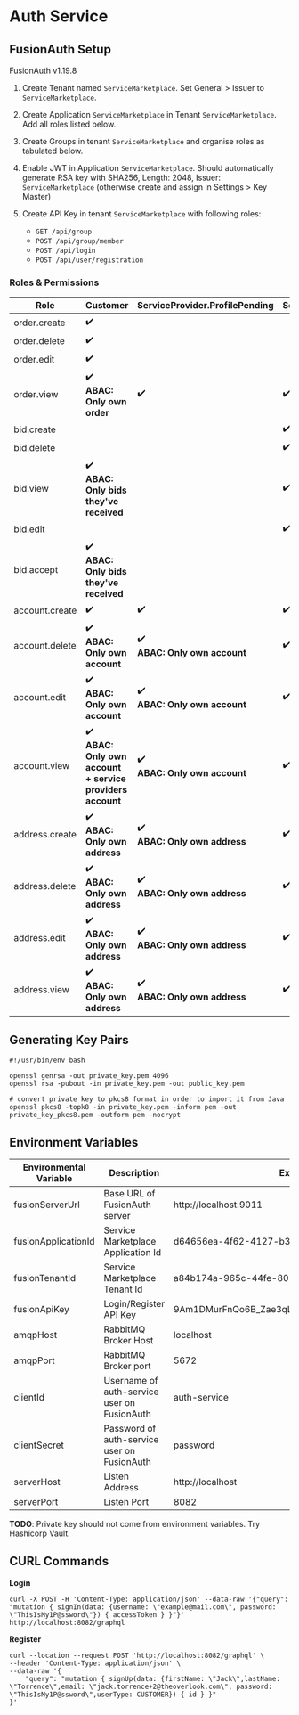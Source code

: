 # Auth Service

## FusionAuth Setup

FusionAuth v1.19.8

1. Create Tenant named `ServiceMarketplace`. Set General > Issuer to `ServiceMarketplace`.
1. Create Application `ServiceMarketplace` in Tenant `ServiceMarketplace`. Add all roles listed below.
1. Create Groups in tenant `ServiceMarketplace` and organise roles as tabulated below.
1. Enable JWT in Application `ServiceMarketplace`. Should automatically generate RSA key with SHA256, Length: 2048, Issuer: `ServiceMarketplace` (otherwise create and assign in Settings > Key Master)
1. Create API Key in tenant `ServiceMarketplace` with following roles:

    - `GET /api/group`
    - `POST /api/group/member`
    - `POST /api/login`
    - `POST /api/user/registration`

### Roles & Permissions

| Role           | Customer                                                                          | ServiceProvider.ProfilePending                        | ServiceProvider    | Admin              |
|----------------|-----------------------------------------------------------------------------------|-------------------------------------------------------|--------------------|--------------------|
| order.create   | :heavy_check_mark:                                                                |                                                       |                    | :heavy_check_mark: |
| order.delete   | :heavy_check_mark:                                                                |                                                       |                    | :heavy_check_mark: |
| order.edit     | :heavy_check_mark:                                                                |                                                       |                    | :heavy_check_mark: |
| order.view     | :heavy_check_mark:<br/> **ABAC: Only own order**                                  | :heavy_check_mark:                                    | :heavy_check_mark: | :heavy_check_mark: |
| bid.create     |                                                                                   |                                                       | :heavy_check_mark: | :heavy_check_mark: |
| bid.delete     |                                                                                   |                                                       | :heavy_check_mark: | :heavy_check_mark: |
| bid.view       | :heavy_check_mark: <br/> **ABAC: Only bids they've received**                     |                                                       | :heavy_check_mark: | :heavy_check_mark: |
| bid.edit       |                                                                                   |                                                       | :heavy_check_mark: | :heavy_check_mark: |
| bid.accept     | :heavy_check_mark: <br/> **ABAC: Only bids they've received**                     |                                                       |                    | :heavy_check_mark: |
| account.create | :heavy_check_mark:                                                                | :heavy_check_mark:                                    | :heavy_check_mark: | :heavy_check_mark: |
| account.delete | :heavy_check_mark: <br/>   **ABAC: Only own account**                             | :heavy_check_mark: <br/>  **ABAC: Only own account**  | :heavy_check_mark: | :heavy_check_mark: |
| account.edit   | :heavy_check_mark: <br/>   **ABAC: Only own account**                             | :heavy_check_mark: <br/>  **ABAC: Only own account**  | :heavy_check_mark: | :heavy_check_mark: |
| account.view   | :heavy_check_mark: <br/>   **ABAC: Only own account + service providers account** | :heavy_check_mark: <br/>  **ABAC: Only own account**  | :heavy_check_mark: | :heavy_check_mark: |
| address.create | :heavy_check_mark:<br/>   **ABAC: Only own address**                              | :heavy_check_mark: <br/>  **ABAC: Only own address**  | :heavy_check_mark: | :heavy_check_mark: |
| address.delete | :heavy_check_mark:<br/>   **ABAC: Only own address**                              | :heavy_check_mark: <br/>  **ABAC: Only own address**  | :heavy_check_mark: | :heavy_check_mark: |
| address.edit   | :heavy_check_mark: <br/>   **ABAC: Only own address**                             | :heavy_check_mark: <br/>  **ABAC: Only own address**  | :heavy_check_mark: | :heavy_check_mark: |
| address.view   | :heavy_check_mark: <br/>   **ABAC: Only own address**                             | :heavy_check_mark: <br/>   **ABAC: Only own address** | :heavy_check_mark: | :heavy_check_mark: |

## Generating Key Pairs

```shell script
#!/usr/bin/env bash

openssl genrsa -out private_key.pem 4096
openssl rsa -pubout -in private_key.pem -out public_key.pem

# convert private key to pkcs8 format in order to import it from Java
openssl pkcs8 -topk8 -in private_key.pem -inform pem -out private_key_pkcs8.pem -outform pem -nocrypt
```

## Environment Variables

| Environmental Variable | Description                                 | Example                                     | required |
|------------------------|---------------------------------------------|---------------------------------------------|----------|
| fusionServerUrl        | Base URL of FusionAuth server               | http://localhost:9011                       | true     |
| fusionApplicationId    | Service Marketplace Application Id          | d64656ea-4f62-4127-b312-91afeeca96f9        | true     |
| fusionTenantId         | Service Marketplace Tenant Id               | a84b174a-965c-44fe-807d-623efc3bff9c        | true     |
| fusionApiKey           | Login/Register API Key                      | 9Am1DMurFnQo6B_Zae3qLdSqd2mOk7w4APyPoCTnLHw | true     |
| amqpHost               | RabbitMQ Broker Host                        | localhost                                   | true     |
| amqpPort               | RabbitMQ Broker port                        | 5672                                        | true     |
| clientId               | Username of auth-service user on FusionAuth | auth-service                                | true     |
| clientSecret           | Password of auth-service user on FusionAuth | password                                    | true     |
| serverHost             | Listen Address                              | http://localhost                            | true     |
| serverPort             | Listen Port                                 | 8082                                        | true     |

**TODO**: Private key should not come from environment variables. Try Hashicorp Vault.

## CURL Commands

**Login**
```shell script
curl -X POST -H 'Content-Type: application/json' --data-raw '{"query": "mutation { signIn(data: {username: \"example@mail.com\", password: \"ThisIsMy1P@ssword\"}) { accessToken } }"}' http://localhost:8082/graphql
```

**Register**
```shell script
curl --location --request POST 'http://localhost:8082/graphql' \
--header 'Content-Type: application/json' \
--data-raw '{
	"query": "mutation { signUp(data: {firstName: \"Jack\",lastName: \"Torrence\",email: \"jack.torrence+2@theoverlook.com\", password: \"ThisIsMy1P@ssword\",userType: CUSTOMER}) { id } }"
}'
```